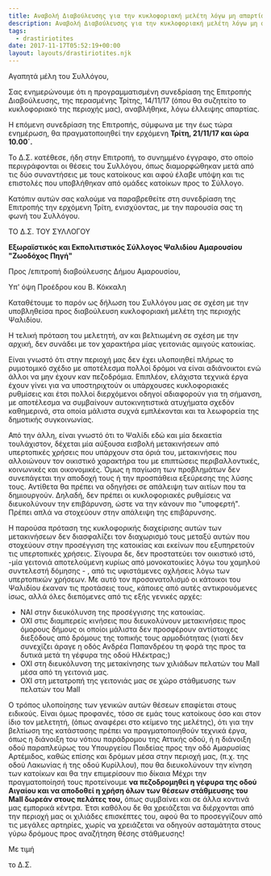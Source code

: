 ```yaml
---
title: Αναβολή Διαβούλευσης για την κυκλοφοριακή μελέτη λόγω μη απαρτίας και νέα ημερομηνία αυτής
description: Αναβολή Διαβούλευσης για την κυκλοφοριακή μελέτη λόγω μη απαρτίας και νέα ημερομηνία αυτής
tags:
  - drastiriotites
date: 2017-11-17T05:52:19+00:00
layout: layouts/drastiriotites.njk
---
```

Αγαπητά μέλη του Συλλόγου,

 

Σας ενημερώνουμε ότι η προγραμματισμένη συνεδρίαση της Επιτροπής Διαβούλευσης, της περασμένης Τρίτης, 14/11/17 (όπου θα συζητείτο το κυκλοφοριακό της περιοχής μας), αναβλήθηκε, λόγω έλλειψης απαρτίας.

 

Η επόμενη συνεδρίαση της Επιτροπής, σύμφωνα με την έως τώρα ενημέρωση, θα πραγματοποιηθεί την ερχόμενη **Τρίτη, 21/11/17 και ώρα 10.00΄.** 

 

Το Δ.Σ. κατέθεσε, ήδη στην Επιτροπή, το συνημμένο έγγραφο, στο οποίο περιγράφονται οι θέσεις του Συλλόγου, όπως διαμορφώθηκαν μετά από τις δύο συναντήσεις με τους κατοίκους και αφού έλαβε υπόψη και τις επιστολές που υποβλήθηκαν από ομάδες κατοίκων προς το Σύλλογο.

 

Κατόπιν αυτών σας καλούμε να παραβρεθείτε στη συνεδρίαση της Επιτροπής την ερχόμενη Τρίτη, ενισχύοντας, με την παρουσία σας τη φωνή του Συλλόγου.

 

ΤΟ Δ.Σ. ΤΟΥ ΣΥΛΛΟΓΟΥ
<!-- excerpt -->
**Εξωραϊστικός και Εκπολιτιστικός Σύλλογος Ψαλιδίου Αμαρουσίου "Ζωοδόχος Πηγή"**

Προς /επιτροπή διαβούλευσης Δήμου Αμαρουσίου,

Υπ' όψη Προέδρου κου Β. Κόκκαλη

 Καταθέτουμε το παρόν ως δήλωση του Συλλόγου μας σε σχέση με την υποβληθείσα προς διαβούλευση κυκλοφοριακή μελέτη της περιοχής Ψαλιδίου.

 Η τελική πρόταση του μελετητή, αν και βελτιωμένη σε σχέση με την αρχική, δεν συνάδει με τον χαρακτήρα μίας γειτονιάς αμιγούς κατοικίας.

 Είναι γνωστό ότι στην περιοχή μας δεν έχει υλοποιηθεί πλήρως το ρυμοτομικό σχέδιο με αποτέλεσμα πολλοί δρόμοι να είναι αδιάνοικτοι ενώ άλλοι να μην έχουν καν πεζοδρόμια. Επιπλέον, ελάχιστα τεχνικά έργα έχουν γίνει για να υποστηριχτούν οι υπάρχουσες κυκλοφοριακές ρυθμίσεις και έτσι πολλοί διερχόμενοι οδηγοί αδιαφορούν για τη σήμανση, με αποτέλεσμα να συμβαίνουν αυτοκινητιστικά ατυχήματα σχεδόν καθημερινά, στα οποία μάλιστα συχνά εμπλέκονται και τα λεωφορεία της δημοτικής συγκοινωνίας.

 Από την άλλη, είναι γνωστό ότι το Ψαλίδι εδώ και μία δεκαετία τουλάχιστον, δέχεται μία αύξουσα εισβολή μετακινήσεων από υπερτοπικές χρήσεις που υπάρχουν στα όριά του, μετακινήσεις που αλλοιώνουν τον οικιστικό χαρακτήρα του με επιπτώσεις περιβαλλοντικές, κοινωνικές και οικονομικές. Όμως η παγίωση των προβλημάτων δεν συνεπάγεται την αποδοχή τους ή την προσπάθεια εξεύρεσης της λύσης τους. Αντίθετα θα πρέπει να οδηγήσει σε απάλειψη των αιτίων που τα δημιουργούν. Δηλαδή, δεν πρέπει οι κυκλοφοριακές ρυθμίσεις να διευκολύνουν την επιβάρυνση, ώστε να την κάνουν πιο "υποφερτή". Πρέπει απλά να στοχεύουν στην απάλειψη της επιβάρυνσης.

 Η παρούσα πρόταση της κυκλοφορικής διαχείρισης αυτών των μετακινήσεων δεν διασφαλίζει τον διαχωρισμό τους μεταξύ αυτών που στοχεύουν στην προσέγγιση της κατοικίας και εκείνων που εξυπηρετούν τις υπερτοπικές χρήσεις. Σίγουρα δε, δεν προστατεύει τον οικιστικό ιστό, -μία γειτονιά αποτελούμενη κυρίως από μονοκατοικίες λόγω του χαμηλού συντελεστή δόμησης - , από τις υφιστάμενες οχλήσεις λόγω των υπερτοπικών χρήσεων. Με αυτό τον προσανατολισμό οι κάτοικοι του Ψαλιδίου έκαναν τις προτάσεις τους, κάποιες από αυτές αντικρουόμενες ίσως, αλλά όλες διεπόμενες από τις εξής γενικές αρχές:

- ΝΑΙ στην διευκόλυνση της προσέγγισης της κατοικίας.
- ΟΧΙ στις διαμπερείς κινήσεις που διευκολύνουν μετακινήσεις προς όμορους δήμους οι οποίοι μάλιστα δεν προσφέρουν αντίστοιχες διεξόδους από δρόμους της τοπικής τους αρμοδιότητας (γιατί δεν συνεχίζει άραγε η οδός Ανδρέα Παπανδρέου τη φορά της προς τα δυτικά μετά τη γέφυρα της οδού Ηλέκτρας;)
- ΟΧΙ στη διευκόλυνση της μετακίνησης των χιλιάδων πελατών του Μall μέσα από τη γειτονιά μας.
- ΟΧΙ στη μετατροπή της γειτονιάς μας σε χώρο στάθμευσης των πελατών του Mall

Ο τρόπος υλοποίησης των γενικών αυτών θέσεων επαφίεται στους ειδικούς. Είναι όμως προφανές, τόσο σε εμάς τους κατοίκους όσο και στον ίδιο τον μελετητή, (όπως αναφέρει στο κείμενο της μελέτης), ότι για την βελτίωση της κατάστασης πρέπει να πραγματοποιηθούν τεχνικά έργα, όπως η διάνοιξη του νότιου παράδρομου της Αττικής οδού, ή η διάνοιξη οδού παραπλεύρως του Υπουργείου Παιδείας προς την οδό Αμαρυσίας Αρτέμιδος, καθώς επίσης και δρόμων μέσα στην περιοχή μας, (π.χ. της οδού Λακωνίας ή της οδού Κυρίλλου), που θα διευκολύνουν την κίνηση των κατοίκων και θα την επιμερίσουν πιο δίκαια Μέχρι την πραγματοποίησή τους προτείνουμε **να πεζοδρομηθεί η γέφυρα της οδού Αιγαίου και να αποδοθεί η χρήση όλων των θέσεων στάθμευσης του** **Mall δωρεάν στους πελάτες του,** όπως συμβαίνει και σε άλλα κοντινά μας εμπορικά κέντρα. Έτσι καθόλου δε θα χρειάζεται να διέρχονται από την περιοχή μας οι χιλιάδες επισκέπτες του, αφού θα το προσεγγίζουν από τις μεγάλες αρτηρίες, χωρίς να χρειάζεται να οδηγούν ασταμάτητα στους γύρω δρόμους προς αναζήτηση θέσης στάθμευσης!

Με τιμή

το Δ.Σ.
